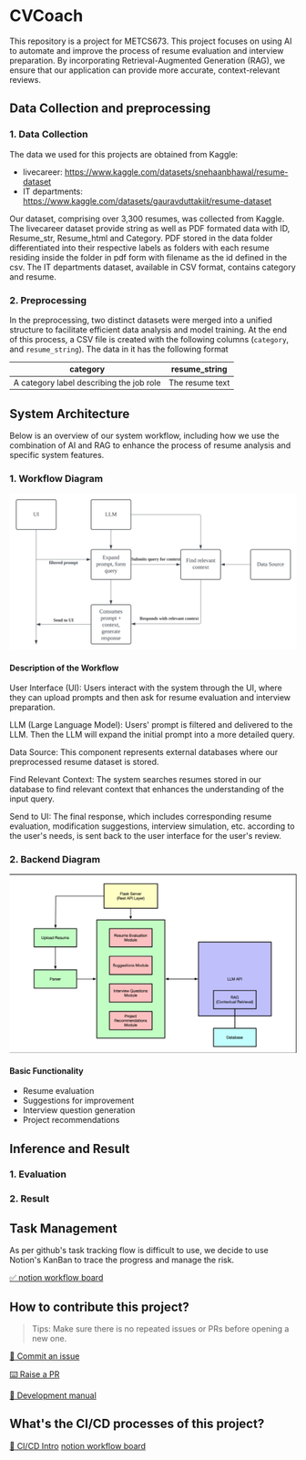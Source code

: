 # CVCoach

This repository is a project for METCS673. This project focuses on using AI to automate and improve the process of resume evaluation and interview preparation. By incorporating Retrieval-Augmented Generation (RAG), we ensure that our application can provide more accurate, context-relevant reviews.

## Data Collection and preprocessing
### 1. Data Collection
The data we used for this projects are obtained from Kaggle:
- livecareer: https://www.kaggle.com/datasets/snehaanbhawal/resume-dataset
- IT departments: https://www.kaggle.com/datasets/gauravduttakiit/resume-dataset

Our dataset, comprising over 3,300 resumes, was collected from Kaggle. The livecareer dataset provide string as well as PDF formated data with ID, Resume_str, Resume_html and Category. PDF stored in the data folder differentiated into their respective labels as folders with each resume residing inside the folder in pdf form with filename as the id defined in the csv. The IT departments dataset, available in CSV format, contains category and resume.

### 2. Preprocessing

In the preprocessing, two distinct datasets were merged into a unified structure to facilitate efficient data analysis and model training. At the end of this process, a CSV file is created with the following columns (`category`, and `resume_string`). The data in it has the following format

| category                                 | resume_string   |
|------------------------------------------|-----------------|
| A category label describing the job role | The resume text |

## System Architecture

Below is an overview of our system workflow, including how we use the combination of AI and RAG to enhance the process of resume analysis and specific system features.

### 1. Workflow Diagram

![LLM diagram](../images/LLM%20diagram.png)

#### Description of the Workflow

User Interface (UI): Users interact with the system through the UI, where they can upload prompts and then ask for resume evaluation and interview preparation.

LLM (Large Language Model): Users' prompt is filtered and delivered to the LLM. Then the LLM will expand the initial prompt into a more detailed query.

Data Source: This component represents external databases where our preprocessed resume dataset is stored.

Find Relevant Context: The system searches resumes stored in our database to find relevant context that enhances the understanding of the input query.

Send to UI: The final response, which includes corresponding resume evaluation, modification suggestions, interview simulation, etc. according to the user's needs, is sent back to the user interface for the user's review.

### 2. Backend Diagram

![Backend diagram](../images/Backend%20diagram.png)

#### Basic Functionality

- Resume evaluation
- Suggestions for improvement
- Interview question generation
- Project recommendations


## Inference and Result
### 1. Evaluation

### 2. Result

## Task Management

As per github's task tracking flow is difficult to use, we decide to use Notion's KanBan to trace the progress and manage the risk.

[✅ notion workflow board](https://www.notion.so/56748261d0fd4b1ba5869a99602822df?v=15a842aff8ae4422bf08245de0da4f68)

## How to contribute this project?

> Tips: Make sure there is no repeated issues or PRs before opening a new one.

[🎤 Commit an issue](https://github.com/BUMETCS673/seprojects-cs673a2f24_team5/issues/new/choose)  

[⌨️ Raise a PR](https://github.com/BUMETCS673/seprojects-cs673a2f24_team5/pulls)  

[📖 Development manual](./doc/development_manual.md)  

## What's the CI/CD processes of this project?

[📔 CI/CD Intro](./doc/CICD.md)
[notion workflow board](https://www.notion.so/56748261d0fd4b1ba5869a99602822df?v=15a842aff8ae4422bf08245de0da4f68)

